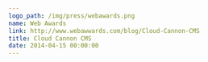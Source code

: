 ```yaml
---
logo_path: /img/press/webawards.png
name: Web Awards
link: http://www.webawwards.com/blog/Cloud-Cannon-CMS
title: Cloud Cannon CMS
date: 2014-04-15 00:00:00
---
```

